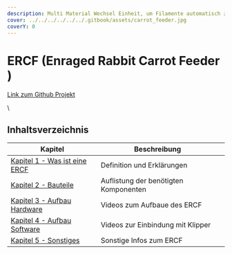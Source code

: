 ```yaml
---
description: Multi Material Wechsel Einheit, um Filamente automatisch zu wechseln
cover: ../../../../../../.gitbook/assets/carrot_feeder.jpg
coverY: 0
---
```


# ERCF (Enraged Rabbit Carrot Feeder )

[Link zum Github Projekt](https://github.com/EtteGit/EnragedRabbitProject)

\


## Inhaltsverzeichnis

<table><thead><tr><th>Kapitel</th><th>Beschreibung</th><th data-hidden></th></tr></thead><tbody><tr><td><a href="ercf-was-ist-das.md">Kapitel 1 - Was ist eine ERCF</a></td><td>Definition und Erklärungen</td><td></td></tr><tr><td><a href="ercf-bauteile.md">Kapitel 2 - Bauteile</a></td><td>Auflistung der benötigten Komponenten</td><td></td></tr><tr><td><a href="ercf-aufbau-hardware.md">Kapitel 3 - Aufbau Hardware</a></td><td>Videos zum Aufbaue des ERCF</td><td></td></tr><tr><td><a href="ercf-aufbau-software.md">Kapitel 4 - Aufbau Software</a></td><td>Videos zur Einbindung mit Klipper</td><td></td></tr><tr><td><a href="ercf-sonstiges.md">Kapitel 5 - Sonstiges</a></td><td>Sonstige Infos zum ERCF</td><td></td></tr></tbody></table>

###



